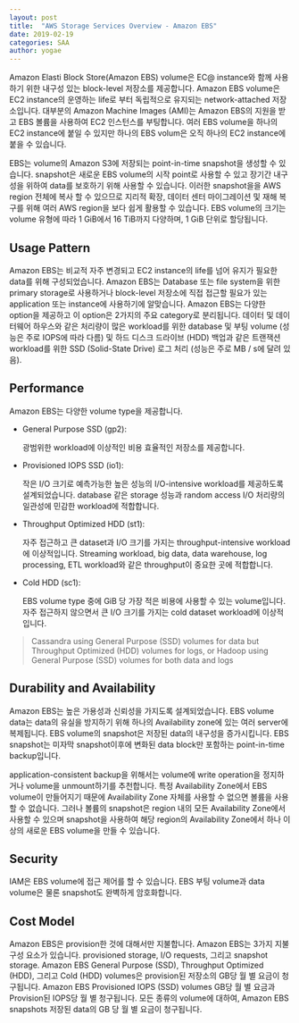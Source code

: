```yaml
---
layout: post
title:  "AWS Storage Services Overview - Amazon EBS"
date: 2019-02-19
categories: SAA
author: yogae
---
```


Amazon Elasti Block Store(Amazon EBS) volume은 EC@ instance와 함께 사용하기 위한 내구성 있는 block-level 저장소를 제공합니다. Amazon EBS volume은 EC2 instance의 운영하는 life로 부터 독립적으로 유지되는 network-attached 저장소입니다. 대부분의 Amazon Machine Images (AMI)는 Amazon EBS의 지원을 받고 EBS 볼륨을 사용하여 EC2 인스턴스를 부팅합니다. 여러 EBS volume을 하나의 EC2 instance에 붙일 수 있지만 하나의 EBS volum은 오직 하나의 EC2 instance에 붙을 수 있습니다.

EBS는 volume의 Amazon S3에 저장되는 point-in-time snapshot을 생성할 수 있습니다. snapshot은 새로운 EBS volume의 시작 point로 사용할 수 있고 장기간 내구성을 위하여 data를 보호하기 위해 사용할 수 있습니다. 이러한 snapshot을을 AWS region 전체에 복사 할 수 있으므로 지리적 확장, 데이터 센터 마이그레이션 및 재해 복구를 위해 여러 AWS region을 보다 쉽게 활용할 수 있습니다. EBS volume의 크기는 volume 유형에 따라 1 GiB에서 16 TiB까지 다양하며, 1 GiB 단위로 할당됩니다.

## Usage Pattern

Amazon EBS는 비교적 자주 변경되고 EC2 instance의 life를 넘어 유지가 필요한 data를 위해 구성되었습니다. Amazon EBS는 Database 또는 file system을 위한 primary storage로 사용하거나 block-level 저장소에 직접 접근할 필요가 있는 application 또는 instance에 사용하기에 알맞습니다. Amazon EBS는 다양한 option을 제공하고 이 option은 2가지의 주요 category로 분리됩니다. 데이터 및 데이터웨어 하우스와 같은 처리량이 많은 workload를 위한 database 및 부팅 volume (성능은 주로 IOPS에 따라 다름) 및 하드 디스크 드라이브 (HDD) 백업과 같은 트랜잭션 workload를 위한 SSD (Solid-State Drive) 로그 처리 (성능은 주로 MB / s에 달려 있음).

## Performance

Amazon EBS는 다양한 volume type을 제공합니다.

- General Purpose SSD (gp2):

  광범위한 workload에 이상적인 비용 효율적인 저장소를 제공합니다. 

- Provisioned IOPS SSD (io1):

  작은 I/O 크기로 예측가능한 높은 성능의 I/O-intensive workload를 제공하도록 설계되었습니다. database 같은 storage 성능과 random access I/O 처리량의 일관성에 민감한 workload에 적합합니다.

- Throughput Optimized HDD (st1):

  자주 접근하고 큰 dataset과 I/O 크기를 가지는 throughput-intensive workload에 이상적입니다. Streaming workload, big data, data warehouse, log processing, ETL workload와 같은 throughput이 중요한 곳에 적합합니다.

- Cold HDD (sc1):

  EBS volume type 중에 GiB 당 가장 적은 비용에 사용할 수 있는 volume입니다. 자주 접근하지 않으면서 큰 I/O 크기를 가지는 cold dataset workload에 이상적입니다.

> Cassandra using General Purpose (SSD) volumes for data but Throughput Optimized (HDD) volumes for logs, or Hadoop using General Purpose (SSD) volumes for both data and logs

## Durability and Availability

Amazon EBS는 높은 가용성과 신뢰성을 가지도록 설계되었습니다. EBS volume data는 data의 유실을 방지하기 위해 하나의 Availability zone에 있는 여러 server에 복제됩니다. EBS volume의 snapshot은 저장된 data의 내구성을 증가시킵니다. EBS snapshot는 미자막 snapshot이후에 변화된 data block만 포함하는  point-in-time backup입니다. 

application-consistent backup을 위해서는 volume에 write operation을 정지하거나  volume을 unmount하기를 추천합니다. 특정 Availability Zone에서 EBS volume이 만들어지기 때문에 Availability Zone 자체를 사용할 수 없으면 볼륨을 사용할 수 없습니다. 그러나 볼륨의 snapshot은 region 내의 모든 Availability Zone에서 사용할 수 있으며 snapshot을 사용하여 해당 region의 Availability Zone에서 하나 이상의 새로운 EBS volume을 만들 수 있습니다.

## Security

IAM은 EBS volume에 접근 제어를 할 수 있습니다. EBS 부팅 volume과 data volume은 물론 snapshot도 완벽하게 암호화합니다.

## Cost Model

Amazon EBS은 provision한 것에 대해서만 지불합니다. Amazon EBS는 3가지 지불 구성 요소가 있습니다. provisioned storage, I/O requests, 그리고 snapshot storage. Amazon EBS General Purpose (SSD),
Throughput Optimized (HDD), 그리고 Cold (HDD) volumes은 provision된 저장소의 GB당 월 별  요금이 청구됩니다. Amazon EBS Provisioned IOPS (SSD) volumes GB당 월 별 요금과 Provision된 IOPS당 월 별 청구됩니다. 
모든 종류의 volume에 대하여, Amazon EBS snapshots 저장된 data의 GB 당 월 별 요금이 청구됩니다.

